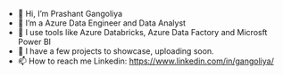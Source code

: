 - 👋 Hi, I’m Prashant Gangoliya
- 👀 I’m a Azure Data Engineer and Data Analyst
- 🌱 I use tools like Azure Databricks, Azure Data Factory and Microsft Power BI
- 💞️ I have a few projects to showcase, uploading soon.
- 📫 How to reach me Linkedin: https://www.linkedin.com/in/gangoliya/

<!---
gangoliya/gangoliya is a ✨ special ✨ repository because its `README.md` (this file) appears on your GitHub profile.
You can click the Preview link to take a look at your changes.
--->

